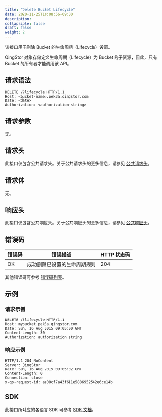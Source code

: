 ```yaml
---
title: "Delete Bucket Lifecycle"
date: 2020-11-25T10:08:56+09:00
description:
collapsible: false
draft: false
weight: 2
---
```


该接口用于删除 Bucket 的生命周期（Lifecycle）设置。

QingStor 对象存储定义生命周期（Lifecycle）为 Bucket 的子资源，因此，只有 Bucket 的所有者才能调用该 API。

## 请求语法

```http
DELETE /?lifecycle HTTP/1.1
Host: <bucket-name>.pek3a.qingstor.com
Date: <date>
Authorization: <authorization-string>
```

## 请求参数

无。

## 请求头

此接口仅包含公共请求头。关于公共请求头的更多信息，请参见 [公共请求头](/storage/object-storage/api/common_header/#请求头字段-request-header)。

## 请求体

无。

## 响应头

此接口仅包含公共响应头。关于公共响应头的更多信息，请参见 [公共响应头](/storage/object-storage/api/common_header/#响应头字段-response-header)。

## 错误码

| 错误码 | 错误描述 | HTTP 状态码 |
| --- | --- | --- |
| OK | 成功删除已设置的生命周期规则 | 204 |

其他错误码可参考 [错误码列表](/storage/object-storage/api/error_code/#错误码列表)。

## 示例

### 请求示例

```http
DELETE /?lifecycle HTTP/1.1
Host: mybucket.pek3a.qingstor.com
Date: Sun, 16 Aug 2015 09:05:00 GMT
Content-Length: 30
Authorization: authorization string
```

### 响应示例

```http
HTTP/1.1 204 NoContent
Server: QingStor
Date: Sun, 16 Aug 2015 09:05:02 GMT
Content-Length: 0
Connection: close
x-qs-request-id: aa08cf7a43f611e5886952542e6ce14b
```

## SDK

此接口所对应的各语言 SDK 可参考 [SDK 文档](/storage/object-storage/sdk/)。
